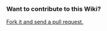 ### Want to contribute to this Wiki?

[Fork it and send a pull request.](https://github.com/StriderAJR/StudentCpp-wiki)